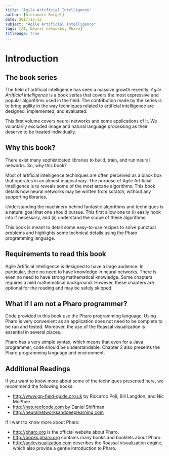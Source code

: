 ```yaml
---
title: "Agile Artificial Intelligence"
author: [Alexandre Bergel]
date: 2017-12-13
subject: "Agile Artificial Intelligence"
tags: [AI, Neural networks, Pharo]
titlepage: true
...
```


# Introduction


## The book series

The field of artificial intelligence has seen a massive growth recently. _Agile Artificial Intelligence_ is a book series that covers the most expressive and popular algorithms used in the field. The contribution made by the series is to bring agility in the way techniques related to artificial intelligence are designed, implemented, and evaluated. 

This first volume covers neural networks and some applications of it. We voluntarily excluded image and natural language processing as their deserve to be treated individually.



## Why this book?

There exist many sophisticated libraries to build, train, and run neural networks. So, why this book? 

Most of artificial intelligence techniques are often perceived as a black box that operates in an almost magical way. The purpose of Agile Artificial Intelligence is to reveals some of the most arcane algorithms. This book details how neural networks may be written from scratch, without any supporting libraries.

Understanding the machinery behind fantastic algorithms and techniques is a natural goal that one should pursue. This first allow one to (i) easily hook into if necessary, and (ii) understand the scope of these algorithms. 

This book is meant to detail some easy-to-use recipes to solve punctual problems and highlights some technical details using the Pharo programming language. 

## Requirements to read this book

Agile Artificial Intelligence is designed to have a large audience. In particular, there no need to have knowledge in neural networks. There is even no need to have strong mathematical knowledge. Some chapters requires a mild mathematical background. However, these chapters are optional for the reading and may be safely skipped.

## What if I am not a Pharo programmer?

Code provided in this book use the Pharo programming language. Using Pharo is very convenient as an application does not need to be complete to be run and tested. Moreover, the use of the Roassal visualization is essential in several places.

Pharo has a very simple syntax, which means that even for a Java programmer, code should be understandable. Chapter 2 also presents the Pharo programming language and environment. 

## Additional Readings

If you want to know more about some of the techniques presented here, we recommend the following books:
- http://www.gp-field-guide.org.uk by Riccardo Poli, Bill Langdon, and Nic McPhee
- http://natureofcode.com by Daniel Shiffman
- http://neuralnetworksanddeeplearning.com 

If I want to know more about Pharo:
- http://pharo.org is the official website about Pharo.
- http://books.pharo.org contains many books and booklets about Pharo.
- http://agilevisualization.com describes the Roassal visualization engine, which also provide a gentle introduction to Pharo.
